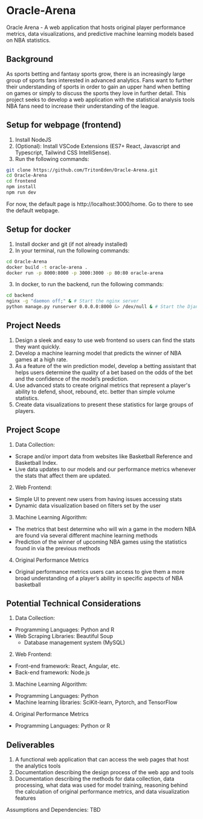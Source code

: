 # Oracle-Arena

Oracle Arena - A web application that hosts original player performance metrics, data visualizations, and predictive machine learning models based on NBA statistics.

## Background

As sports betting and fantasy sports grow, there is an increasingly large group of sports fans interested in advanced analytics. Fans want to further their understanding of sports in order to gain an upper hand when betting on games or simply to discuss the sports they love in further detail. This project seeks to develop a web application with the statistical analysis tools NBA fans need to increase their understanding of the league.

## Setup for webpage (frontend)
1. Install NodeJS
2. (Optional): Install VSCode Extensions (ES7+ React, Javascript and Typescript, Tailwind CSS IntelliSense).
3. Run the following commands:

```bash
git clone https://github.com/TritonEden/Oracle-Arena.git
cd Oracle-Arena
cd frontend
npm install
npm run dev
```
For now, the default page is http://localhost:3000/home. Go to there to see the default webpage.

## Setup for docker

1. Install docker and git (if not already installed)
2. In your terminal, run the following commands:

```bash
cd Oracle-Arena
docker build -t oracle-arena .
docker run -p 8000:8000 -p 3000:3000 -p 80:80 oracle-arena
```

3. In docker, to run the backend, run the following commands:

```bash
cd backend
nginx -g "daemon off;" & # Start the nginx server
python manage.py runserver 0.0.0.0:8000 &> /dev/null & # Start the Django server in the background -- add the extra commands as you wish
```

## Project Needs

1. Design a sleek and easy to use web frontend so users can find the stats they want quickly.
2. Develop a machine learning model that predicts the winner of NBA games at a high rate.
3. As a feature of the win prediction model, develop a betting assistant that helps users determine the quality of a bet based on the odds of the bet and the confidence of the model’s prediction.
4. Use advanced stats to create original metrics that represent a player's ability to defend, shoot, rebound, etc. better than simple volume statistics.
5. Create data visualizations to present these statistics for large groups of players.

## Project Scope

1. Data Collection:

* Scrape and/or import data from websites like Basketball Reference and Basketball Index.
* Live data updates to our models and our performance metrics whenever the stats that affect them are updated.

2. Web Frontend:

* Simple UI to prevent new users from having issues accessing stats
* Dynamic data visualization based on filters set by the user

3. Machine Learning Algorithm:

* The metrics that best determine who will win a game in the modern NBA are found via several different machine learning methods
* Prediction of the winner of upcoming NBA games using the statistics found in via the previous methods

4. Original Performance Metrics

* Original performance metrics users can access to give them a more broad understanding of a player’s ability in specific aspects of NBA basketball

## Potential Technical Considerations

1. Data Collection:

* Programming Languages: Python and R
* Web Scraping Libraries: Beautiful Soup
  * Database management system (MySQL)

2. Web Frontend:

* Front-end framework: React, Angular, etc.
* Back-end framework: Node.js

3. Machine Learning Algorithm:

* Programming Languages: Python
* Machine learning libraries: SciKit-learn, Pytorch, and TensorFlow

4. Original Performance Metrics

* Programming Languages: Python or R

## Deliverables

1. A functional web application that can access the web pages that host the analytics tools
2. Documentation describing the design process of the web app and tools
3. Documentation describing the methods for data collection, data processing, what data was used for model training, reasoning behind the calculation of original performance metrics, and data visualization features

Assumptions and Dependencies:
TBD
